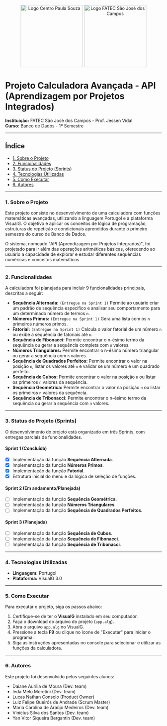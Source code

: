 <p align="center">
  <img src="https://bkpsitecpsnew.blob.core.windows.net/uploadsitecps/sites/58/2024/03/Logo_CPS-01.png" alt="Logo Centro Paula Souza" width="200"/>
  <img src="https://sjc.fatec.sp.gov.br/static/media/logo.b8e0d5a7.png" alt="Logo FATEC São José dos Campos" width="200"/>
</p>

# Projeto Calculadora Avançada - API (Aprendizagem por Projetos Integrados)

**Instituição:** FATEC São José dos Campos - Prof. Jessen Vidal  
**Curso:** Banco de Dados - 1º Semestre  

---

## Índice

- [1. Sobre o Projeto](#1-sobre-o-projeto)
- [2. Funcionalidades](#2-funcionalidades)
- [3. Status do Projeto (Sprints)](#3-status-do-projeto-sprints)
- [4. Tecnologias Utilizadas](#4-tecnologias-utilizadas)
- [5. Como Executar](#5-como-executar)
- [6. Autores](#6-autores)

---

### 1. Sobre o Projeto

Este projeto consiste no desenvolvimento de uma calculadora com funções matemáticas avançadas, utilizando a linguagem Portugol e a plataforma VisualG. O objetivo é aplicar os conceitos de lógica de programação, estruturas de repetição e condicionais aprendidos durante o primeiro semestre do curso de Banco de Dados.

O sistema, nomeado "API (Aprendizagem por Projetos Integrados)", foi projetado para ir além das operações aritméticas básicas, oferecendo ao usuário a capacidade de explorar e estudar diferentes sequências numéricas e conceitos matemáticos.

---

### 2. Funcionalidades

A calculadora foi planejada para incluir 9 funcionalidades principais, descritas a seguir:

-   **Sequência Alternada:** `(Entregue na Sprint 1)` Permite ao usuário criar um padrão de sequência específico e analisar seu comportamento para um determinado número de termos `n`.
-   **Números Primos:** `(Entregue na Sprint 1)` Gera uma lista com os `n` primeiros números primos.
-   **Fatorial:** `(Entregue na Sprint 1)` Calcula o valor fatorial de um número `n` ou exibe a sequência de fatoriais até `n`.
-   **Sequência de Fibonacci:** Permite encontrar o n-ésimo termo da sequência ou gerar a sequência completa com `n` valores.
-   **Números Triangulares:** Permite encontrar o n-ésimo número triangular ou gerar a sequência com `n` valores.
-   **Sequência de Quadrados Perfeitos:** Permite encontrar o valor na posição `n`, listar os valores até `n` e validar se um número é um quadrado perfeito.
-   **Sequência de Cubos:** Permite encontrar o valor na posição `n` ou listar os primeiros `n` valores da sequência.
-   **Sequência Geométrica:** Permite encontrar o valor na posição `n` ou listar os primeiros `n` valores da sequência.
-   **Sequência de Tribonacci:** Permite encontrar o n-ésimo termo da sequência ou gerar a sequência com `n` valores.

---

### 3. Status do Projeto (Sprints)

O desenvolvimento do projeto está organizado em três Sprints, com entregas parciais de funcionalidades.

#### **Sprint 1 (Concluída)**
-   [x] Implementação da função **Sequência Alternada**.
-   [x] Implementação da função **Números Primos**.
-   [x] Implementação da função **Fatorial**.
-   [x] Estrutura inicial do menu e da lógica de seleção de funções.

#### **Sprint 2 (Em andamento/Planejada)**
-   [ ] Implementação da função **Sequência Geométrica**.
-   [ ] Implementação da função **Números Triangulares**.
-   [ ] Implementação da função **Sequência de Quadrados Perfeitos**.

#### **Sprint 3 (Planejada)**
-   [ ] Implementação da função **Sequência de Cubos**.
-   [ ] Implementação da função **Sequência de Fibonacci**.
-   [ ] Implementação da função **Sequência de Tribonacci**.

---

### 4. Tecnologias Utilizadas

-   **Linguagem:** Portugol
-   **Plataforma:** VisualG 3.0

---

### 5. Como Executar

Para executar o projeto, siga os passos abaixo:

1.  Certifique-se de ter o **VisualG** instalado em seu computador.
2.  Faça o download do arquivo do projeto (`app.alg`).
3.  Abra o arquivo `app.alg` no VisualG.
4.  Pressione a tecla **F9** ou clique no ícone de "Executar" para iniciar o programa.
5.  Siga as instruções apresentadas no console para selecionar e utilizar as funções da calculadora.

---

### 6. Autores

Este projeto foi desenvolvido pelos seguintes alunos:

-   Daiane Aurilia de Moura (Dev. team)
-   Ieda Melo Moretini (Dev. team)
-   Lucas Nathan Consolo (Product Owner)
-   Luiz Felipe Queirós de Andrade (Scrum Master)
-   Maria Carolina de Araújo Medeiros (Dev. team)
-   Vinícius Silva dos Santos (Dev. team)
-   Yan Vitor Siqueira Bergantin (Dev. team)
